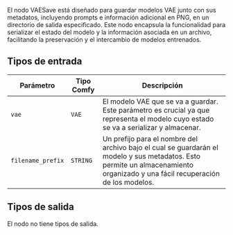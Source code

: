 
El nodo VAESave está diseñado para guardar modelos VAE junto con sus metadatos, incluyendo prompts e información adicional en PNG, en un directorio de salida especificado. Este nodo encapsula la funcionalidad para serializar el estado del modelo y la información asociada en un archivo, facilitando la preservación y el intercambio de modelos entrenados.
## Tipos de entrada

| Parámetro | Tipo Comfy | Descripción |
|-----------|-------------|-------------|
| `vae`     | `VAE`       | El modelo VAE que se va a guardar. Este parámetro es crucial ya que representa el modelo cuyo estado se va a serializar y almacenar. |
| `filename_prefix` | `STRING` | Un prefijo para el nombre del archivo bajo el cual se guardarán el modelo y sus metadatos. Esto permite un almacenamiento organizado y una fácil recuperación de los modelos. |

## Tipos de salida

El nodo no tiene tipos de salida.